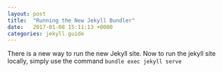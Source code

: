 ```yaml
---
layout: post
title:  "Running the New Jekyll Bundler"
date:   2017-01-08 15:11:13 +0000
categories: jekyll guide
---
```

There is a new way to run the new Jekyll site. Now to run the jekyll site locally, simply use the command `bundle exec jekyll serve`
